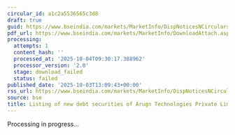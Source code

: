 ```yaml
---
circular_id: a1c2a5536565c3d8
draft: true
guid: https://www.bseindia.com/markets/MarketInfo/DispNoticesNCirculars.aspx?Noticeid={C97164E1-0DD8-4819-917A-BA402B690564}&noticeno=20251003-41&dt=10/03/2025&icount=41&totcount=73&flag=0
pdf_url: https://www.bseindia.com/markets/MarketInfo/DownloadAttach.aspx?id=20251003-41&attachedId=
processing:
  attempts: 1
  content_hash: ''
  processed_at: '2025-10-04T09:30:17.388962'
  processor_version: '2.0'
  stage: download_failed
  status: failed
published_date: '2025-10-03T13:09:43+00:00'
rss_url: https://www.bseindia.com/markets/MarketInfo/DispNoticesNCirculars.aspx?Noticeid={C97164E1-0DD8-4819-917A-BA402B690564}&noticeno=20251003-41&dt=10/03/2025&icount=41&totcount=73&flag=0
source: bse
title: Listing of new debt securities of Arugn Technologies Private Limited
---
```


Processing in progress...